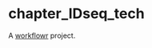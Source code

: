 # chapter_IDseq_tech

A [workflowr][] project.

[workflowr]: https://github.com/workflowr/workflowr
